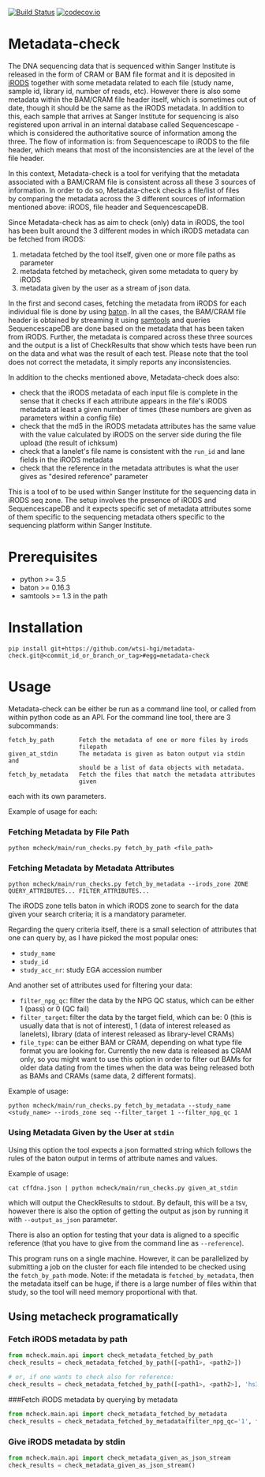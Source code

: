 [![Build Status](https://travis-ci.org/wtsi-hgi/metadata-check.svg)](https://travis-ci.org/wtsi-hgi/metadata-check)
[![codecov.io](https://codecov.io/github/wtsi-hgi/metadata-check/coverage.svg?branch=master)](https://codecov.io/github/wtsi-hgi/metadata-check?branch=master)

Metadata-check
==============

The DNA sequencing data that is sequenced within Sanger Institute is released in the form of CRAM or BAM file format and it is deposited in [iRODS](http://irods.org/) together with some metadata related to each file (study name, sample id, library id, number of reads, etc). However there is also some metadata within the BAM/CRAM file header itself, which is sometimes out of date, though it should be the same as the iRODS metadata. In addition to this, each sample that arrives at Sanger Institute for sequencing is also registered upon arrival in an internal database called Sequencescape - which is considered the authoritative source of information among the three. The flow of information is: from Sequencescape to iRODS to the file header, which means that most of the inconsistencies are at the level of the file header.

In this context, Metadata-check is a tool for verifying that the metadata associated with a BAM/CRAM file is consistent across all these 3 sources of information. In order to do so, Metadata-check checks a file/list of files by comparing the metadata across the 3 different sources of information mentioned above: iRODS, file header and SequencescapeDB.

Since Metadata-check has as aim to check (only) data in iRODS, the tool has been built around the 3 different modes in which iRODS metadata can be fetched from iRODS:

1. metadata fetched by the tool itself, given one or more file paths as parameter
2. metadata fetched by metacheck, given some metadata to query by iRODS
3. metadata given by the user as a stream of json data.

In the first and second cases, fetching the metadata from iRODS for each individual file is done by using [baton](https://github.com/wtsi-npg/baton).
In all the cases, the BAM/CRAM file header is obtained by streaming it using [samtools](http://samtools.sourceforge.net/) and queries SequencescapeDB are done based on the metadata that has been taken from iRODS. Further, the metadata is compared across these three sources and the output is a list of CheckResults that show which tests have been run on the data and what was the result of each test. Please note that the tool does not correct the metadata, it simply reports any inconsistencies.

In addition to the checks mentioned above, Metadata-check does also:
- check that the iRODS metadata of each input file is complete in the sense that it checks if each attribute appears in the file's iRODS metadata at least a given number of times (these numbers are given as parameters within a config file)
- check that the md5 in the iRODS metadata attributes has the same value with the value calculated by iRODS on the server side during the file upload (the result of ichksum)
- check that a lanelet's file name is consistent with the `run_id` and lane fields in the iRODS metadata
- check that the reference in the metadata attributes is what the user gives as "desired reference" parameter

This is a tool of to be used within Sanger Institute for the sequencing data in iRODS seq zone. The setup involves the presence of iRODS and SequencescapeDB and it expects specific set of metadata attributes some of them specific to the sequencing metadata others specific to the sequencing platform within Sanger Institute.

Prerequisites
=============

- python >= 3.5
- baton >= 0.16.3
- samtools >= 1.3 in the path

Installation
============

    pip install git+https://github.com/wtsi-hgi/metadata-check.git@<commit_id_or_branch_or_tag>#egg=metadata-check

Usage
=====
Metadata-check can be either be run as a command line tool, or called from within python code as an API.
For the command line tool, there are 3 subcommands:

    fetch_by_path       Fetch the metadata of one or more files by irods
                        filepath
    given_at_stdin      The metadata is given as baton output via stdin and
                        should be a list of data objects with metadata.
    fetch_by_metadata   Fetch the files that match the metadata attributes
                        given

each with its own parameters.

Example of usage for each:

### Fetching Metadata by File Path

    python mcheck/main/run_checks.py fetch_by_path <file_path>

### Fetching Metadata by Metadata Attributes

    python mcheck/main/run_checks.py fetch_by_metadata --irods_zone ZONE QUERY_ATTRIBUTES... FILTER_ATTRIBUTES...

The iRODS zone tells baton in which iRODS zone to search for the data given your search criteria; it is a mandatory parameter.

Regarding the query criteria itself, there is a small selection of attributes that one can query by, as I have picked the most popular ones:
- `study_name`
- `study_id`
- `study_acc_nr`: study EGA accession number

And another set of attributes used for filtering your data:
- `filter_npg_qc`: filter the data by the NPG QC status, which can be either 1 (pass) or 0 (QC fail)
- `filter_target`: filter the data by the target field, which can be: 0 (this is usually data that is not of interest), 1 (data of interest released as lanelets), library (data of interest released as library-level CRAMs)
- `file_type`: can be either BAM or CRAM, depending on what type file format you are looking for. Currently the new data is released as CRAM only, so you might want to use this option in order to filter out BAMs for older data dating from the times when the data was being released both as BAMs and CRAMs (same data, 2 different formats).

Example of usage:

    python mcheck/main/run_checks.py fetch_by_metadata --study_name <study_name> --irods_zone seq --filter_target 1 --filter_npg_qc 1

### Using Metadata Given by the User at `stdin`
Using this option the tool expects a json formatted string which follows the rules of the baton output in terms of attribute names and values.

Example of usage:

    cat cffdna.json | python mcheck/main/run_checks.py given_at_stdin

which will output the CheckResults to stdout. By default, this will be a tsv, however there is also the option of getting the output as json by running it with `--output_as_json` parameter.

There is also an option for testing that your data is aligned to a specific reference (that you have to give from the command line as `--reference`).

This program runs on a single machine. However, it can be parallelized by submitting a job on the cluster for each file intended to be checked using the `fetch_by_path` mode.
Note: if the metadata is `fetched_by_metadata`, then the metadata itself can be huge, if there is a large number of files within that study, so the tool will need memory proportional with that.

## Using metacheck programatically
### Fetch iRODS metadata by path
```python
from mcheck.main.api import check_metadata_fetched_by_path
check_results = check_metadata_fetched_by_path([<path1>, <path2>])

# or, if one wants to check also for reference:
check_results = check_metadata_fetched_by_path([<path1>, <path2>], 'hs37d5')

```

###Fetch iRODS metadata by querying by metadata
```python
from mcheck.main.api import check_metadata_fetched_by_metadata
check_results = check_metadata_fetched_by_metadata(filter_npg_qc='1', filter_target='library', file_types='cram', study_name='some study', irods_zone='seq')
``` 

### Give iRODS metadata by stdin
```python
from mcheck.main.api import check_metadata_given_as_json_stream
check_results = check_metadata_given_as_json_stream()
```


